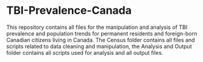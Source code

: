 # TBI-Prevalence-Canada

This repository contains all files for the manipulation and analysis of TBI prevalence and population trends for permanent residents and foreign-born Canadian citizens living in Canada. The Census folder contains all files and scripts related to data cleaning and manipulation, the Analysis and Output folder contains all scripts used for analysis and all output files.

